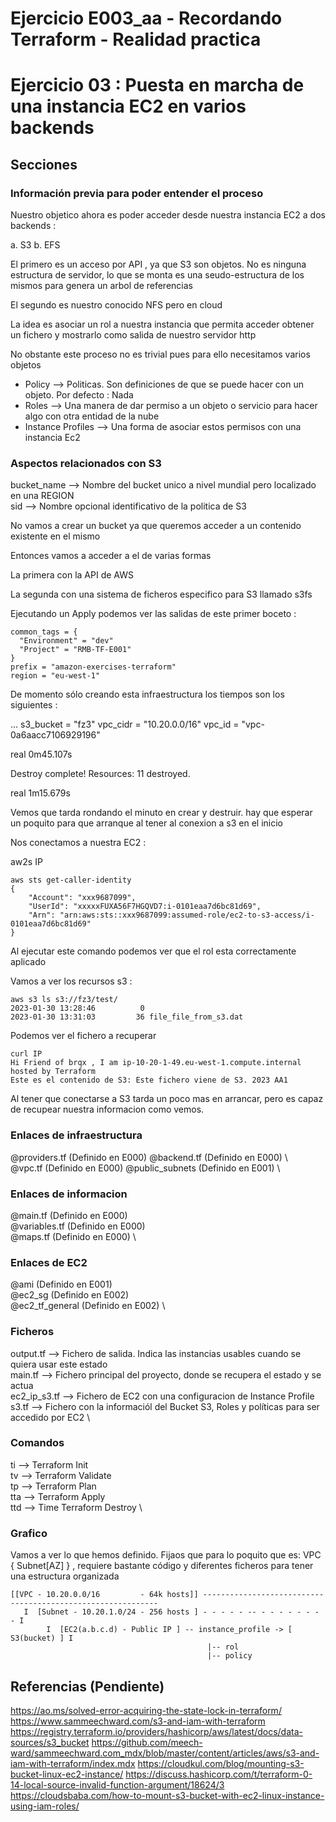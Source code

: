 <!-- Proyecto : # docs-tf -->
# Ejercicio E003_aa - Recordando Terraform - Realidad practica
# Ejercicio 03 : Puesta en marcha de una instancia EC2 en varios backends

<!-- Nivel 2 E003 -  V0.0.1 - 2023 Ene-->

## Secciones

### Información previa para poder entender el proceso

Nuestro objetico ahora es poder acceder desde nuestra instancia EC2 a dos backends : 

a. S3
b. EFS

El primero es un acceso por API , ya que S3 son objetos. No es ninguna estructura de servidor, lo que se monta es una seudo-estructura de los mismos para genera un arbol de referencias

El segundo es nuestro conocido NFS pero en cloud

La idea es asociar un rol a nuestra instancia que permita acceder obtener un fichero y mostrarlo como salida de nuestro servidor http

No obstante este proceso no es trivial pues para ello necesitamos varios objetos

- Policy --> Politicas. Son definiciones de que se puede hacer con un objeto. Por defecto : Nada
- Roles  --> Una manera de dar permiso a un objeto o servicio para hacer algo con otra entidad de la nube
- Instance Profiles --> Una forma de asociar estos permisos con una instancia Ec2

### Aspectos relacionados con S3

bucket_name       --> Nombre del bucket unico a nivel mundial pero localizado en una REGION    \
sid               --> Nombre opcional identificativo de la politica de S3

No vamos a crear un bucket ya que queremos acceder a un contenido existente en el mismo

Entonces vamos a acceder a el de varias formas

La primera con la API de AWS

La segunda con una sistema de ficheros especifico para S3 llamado s3fs

Ejecutando un Apply podemos ver las salidas de este primer boceto : 

```
common_tags = {
  "Environment" = "dev"
  "Project" = "RMB-TF-E001"
}
prefix = "amazon-exercises-terraform"
region = "eu-west-1"
```

De momento sólo creando esta infraestructura los tiempos son los siguientes : 

...
s3_bucket = "fz3"
vpc_cidr = "10.20.0.0/16"
vpc_id = "vpc-0a6aacc7106929196"

real    0m45.107s

Destroy complete! Resources: 11 destroyed.

real    1m15.679s

Vemos que tarda rondando el minuto en crear y destruir. hay que esperar un poquito para que arranque al tener al conexion a s3 en el inicio

Nos conectamos a nuestra EC2 : 

aw2s IP

```
aws sts get-caller-identity
{
    "Account": "xxx9687099", 
    "UserId": "xxxxxFUXA56F7HGQVD7:i-0101eaa7d6bc81d69", 
    "Arn": "arn:aws:sts::xxx9687099:assumed-role/ec2-to-s3-access/i-0101eaa7d6bc81d69"
}
```

Al ejecutar este comando podemos ver que el rol esta correctamente aplicado

Vamos a ver los recursos s3 : 

```
aws s3 ls s3://fz3/test/
2023-01-30 13:28:46          0 
2023-01-30 13:31:03         36 file_file_from_s3.dat
```

Podemos ver el fichero a recuperar

```
curl IP
Hi Friend of brqx , I am ip-10-20-1-49.eu-west-1.compute.internal hosted by Terraform
Este es el contenido de S3: Este fichero viene de S3. 2023 AA1 
```

Al tener que conectarse a S3 tarda un poco mas en arrancar, pero es capaz de recupear nuestra informacion como vemos.

### Enlaces de infraestructura
 
@providers.tf  (Definido en E000)             @backend.tf     (Definido en E000)   \         
@vpc.tf        (Definido en E000)             @public_subnets (Definido en E001)   \

### Enlaces de informacion 


@main.tf       (Definido en E000)             \
@variables.tf  (Definido en E000)             \
@maps.tf       (Definido en E000)             \

### Enlaces de EC2

@ami            (Definido en E001)             \
@ec2_sg         (Definido en E002)             \
@ec2_tf_general (Definido en E002)             \


### Ficheros

output.tf     -->  Fichero de salida. Indica las instancias usables cuando se quiera usar este estado      \
main.tf       -->  Fichero principal del proyecto, donde se recupera el estado y se actua                  \
ec2_ip_s3.tf  -->  Fichero de EC2 con una configuracion de Instance Profile                                \
s3.tf         -->  Fichero con la informaciól del Bucket S3, Roles y políticas para ser accedido por EC2   \

### Comandos

ti --> Terraform Init                  \
tv --> Terraform Validate              \
tp --> Terraform Plan                  \
tta --> Terraform Apply                \
ttd --> Time Terraform Destroy         \

### Grafico

Vamos a ver lo que hemos definido. Fijaos que para lo poquito que es: VPC { Subnet[AZ] } , requiere bastante código y diferentes ficheros para tener una estructura organizada

```
[[VPC - 10.20.0.0/16         - 64k hosts]] ------------------------------------------------------------
   I  [Subnet - 10.20.1.0/24 - 256 hosts ] - - - - - -- - - - - - - - - I
        I  [EC2(a.b.c.d) - Public IP ] -- instance_profile -> [ S3(bucket) ] I
                                            |-- rol 
                                            |-- policy
```

<!-- ==--==--==--==--==--==--==--==--==--==--==--==--==--==--==-- -->

## Referencias (Pendiente)

https://ao.ms/solved-error-acquiring-the-state-lock-in-terraform/
https://www.sammeechward.com/s3-and-iam-with-terraform
https://registry.terraform.io/providers/hashicorp/aws/latest/docs/data-sources/s3_bucket
https://github.com/meech-ward/sammeechward.com_mdx/blob/master/content/articles/aws/s3-and-iam-with-terraform/index.mdx
https://cloudkul.com/blog/mounting-s3-bucket-linux-ec2-instance/
https://discuss.hashicorp.com/t/terraform-0-14-local-source-invalid-function-argument/18624/3
https://cloudsbaba.com/how-to-mount-s3-bucket-with-ec2-linux-instance-using-iam-roles/



